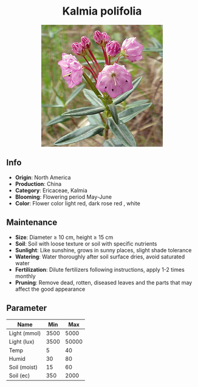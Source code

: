 <h1 align='center'>Kalmia polifolia</h1>
<p align="center">
    <img 
        align='center'
        width='320'
        src="../images/kalmia polifolia.png" 
        alt='Kalmia polifolia' />
</p>

## Info

 - **Origin**: North America
 - **Production**: China
 - **Category**: Ericaceae, Kalmia
 - **Blooming**: Flowering period May-June
 - **Color**: Flower color light red, dark rose red , white

## Maintenance

 - **Size**: Diameter ≥ 10 cm, height ≥ 15 cm
 - **Soil**: Soil with loose texture or soil with specific nutrients
 - **Sunlight**: Like sunshine, grows in sunny places, slight shade tolerance
 - **Watering**: Water thoroughly after soil surface dries, avoid saturated water
 - **Fertilization**: Dilute fertilizers following instructions, apply 1-2 times monthly
 - **Pruning**: Remove dead, rotten, diseased leaves and the parts that may affect the good appearance

## Parameter

| Name         | Min  | Max   |
|--------------|------|-------|
| Light (mmol) | 3500 | 5000  |
| Light (lux)  | 3500 | 50000 |
| Temp         | 5    | 40    |
| Humid        | 30   | 80    |
| Soil (moist) | 15   | 60    |
| Soil (ec)    | 350  | 2000  |